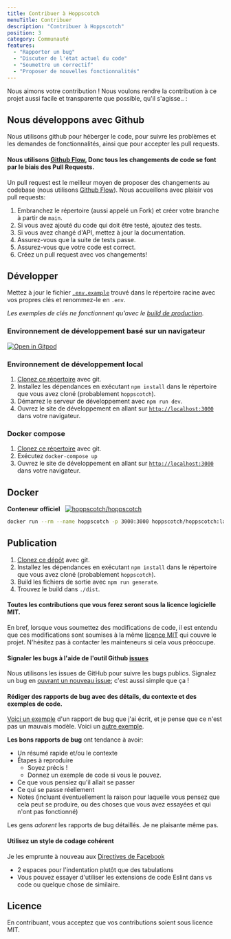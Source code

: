 ```yaml
---
title: Contribuer à Hoppscotch
menuTitle: Contribuer
description: "Contribuer à Hoppscotch"
position: 3
category: Communauté
features:
  - "Rapporter un bug"
  - "Discuter de l'état actuel du code"
  - "Soumettre un correctif"
  - "Proposer de nouvelles fonctionnalités"
---
```


Nous aimons votre contribution ! Nous voulons rendre la contribution à ce projet aussi facile et transparente que possible, qu'il s'agisse.. :

<list :items="features"></list>

## Nous développons avec Github

Nous utilisons github pour héberger le code, pour suivre les problèmes et les demandes de fonctionnalités, ainsi que pour accepter les pull requests.

#### Nous utilisons [Github Flow](https://guides.github.com/introduction/flow/index.html), Donc tous les changements de code se font par le biais des Pull Requests.

Un pull request est le meilleur moyen de proposer des changements au codebase (nous utilisons [Github Flow](https://guides.github.com/introduction/flow/index.html)). Nous accueillons avec plaisir vos pull requests:

1. Embranchez le répertoire (aussi appelé un Fork) et créer votre branche à partir de `main`.
2. Si vous avez ajouté du code qui doit être testé, ajoutez des tests.
3. Si vous avez changé d'API, mettez à jour la documentation.
4. Assurez-vous que la suite de tests passe.
5. Assurez-vous que votre code est correct.
6. Créez un pull request avec vos changements!

## **Développer**

Mettez à jour le fichier [`.env.example`](https://github.com/hoppscotch/hoppscotch/blob/main/.env.example) trouvé dans le répertoire racine avec vos propres clés et renommez-le en `.env`.

_Les exemples de clés ne fonctionnent qu'avec le [build de production](https://hoppscotch.io)._

### Environnement de développement basé sur un navigateur

[![Open in Gitpod](https://gitpod.io/button/open-in-gitpod.svg)](https://gitpod.io/#https://github.com/hoppscotch/hoppscotch)

### Environnement de développement local

1. [Clonez ce répertoire](https://github.com/hoppscotch/hoppscotch.git) avec git.
2. Installez les dépendances en exécutant `npm install` dans le répertoire que vous avez cloné (probablement `hoppscotch`).
3. Démarrez le serveur de développement avec `npm run dev`.
4. Ouvrez le site de développement en allant sur [`http://localhost:3000`](http://localhost:3000) dans votre navigateur.

### Docker compose

1. [Clonez ce répertoire](https://github.com/hoppscotch/hoppscotch.git) avec git.
2. Exécutez `docker-compose up`
3. Ouvrez le site de développement en allant sur [`http://localhost:3000`](http://localhost:3000) dans votre navigateur.

## **Docker**

**Conteneur officiel** &nbsp; [![hoppscotch/hoppscotch](https://img.shields.io/docker/pulls/hoppscotch/hoppscotch?style=social)](https://hub.docker.com/r/hoppscotch/hoppscotch)

```bash
docker run --rm --name hoppscotch -p 3000:3000 hoppscotch/hoppscotch:latest
```

## **Publication**

1. [Clonez ce dépôt](https://github.com/hoppscotch/hoppscotch.git) avec git.
2. Installez les dépendances en exécutant `npm install` dans le répertoire que vous avez cloné (probablement `hoppscotch`).
3. Build les fichiers de sortie avec `npm run generate`.
4. Trouvez le build dans `./dist`.

#### Toutes les contributions que vous ferez seront sous la licence logicielle MIT.

En bref, lorsque vous soumettez des modifications de code, il est entendu que ces modifications sont soumises à la même [licence MIT](http://choosealicense.com/licenses/mit/) qui couvre le projet. N'hésitez pas à contacter les mainteneurs si cela vous préoccupe.

#### Signaler les bugs à l'aide de l'outil Github [issues](https://github.com/hoppscotch/hoppscotch/issues)

Nous utilisons les issues de GitHub pour suivre les bugs publics. Signalez un bug en [ouvrant un nouveau issue](https://github.com/hoppscotch/hoppscotch/issues); c'est aussi simple que ça !

#### Rédiger des rapports de bug avec des détails, du contexte et des exemples de code.

[Voici un exemple](http://stackoverflow.com/q/12088905/180626) d'un rapport de bug que j'ai écrit, et je pense que ce n'est pas un mauvais modèle. Voici un [autre exemple](http://www.openradar.me/11905408).

**Les bons rapports de bug** ont tendance à avoir:

- Un résumé rapide et/ou le contexte
- Étapes à reproduire
  - Soyez précis !
  - Donnez un exemple de code si vous le pouvez.
- Ce que vous pensiez qu'il allait se passer
- Ce qui se passe réellement
- Notes (incluant éventuellement la raison pour laquelle vous pensez que cela peut se produire, ou des choses que vous avez essayées et qui n'ont pas fonctionné)

Les gens _adorent_ les rapports de bug détaillés. Je ne plaisante même pas.

#### Utilisez un style de codage cohérent

Je les emprunte à nouveau aux [Directives de Facebook](https://github.com/facebook/draft-js/blob/a9316a723f9e918afde44dea68b5f9f39b7d9b00/CONTRIBUTING.md)

- 2 espaces pour l'indentation plutôt que des tabulations
- Vous pouvez essayer d'utiliser les extensions de code Eslint dans vs code ou quelque chose de similaire.

## Licence

En contribuant, vous acceptez que vos contributions soient sous licence MIT.
